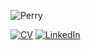 ![Perry](https://media4.giphy.com/media/v1.Y2lkPTc5MGI3NjExb2prZTdjNWxmbG0xanZwcm9lN3EzYmc3Yzdxd3RkbHdja3EwNTlxeSZlcD12MV9pbnRlcm5hbF9naWZfYnlfaWQmY3Q9Zw/pmI5KxEftO608/giphy.gif)

[![CV]( https://img.shields.io/badge/CV-8A2BE2)](https://cv.dhaus.io)
[![LinkedIn](https://img.shields.io/badge/LinkedIn-8A2BE2)](https://linkedin.com/in/daniel-haus)
